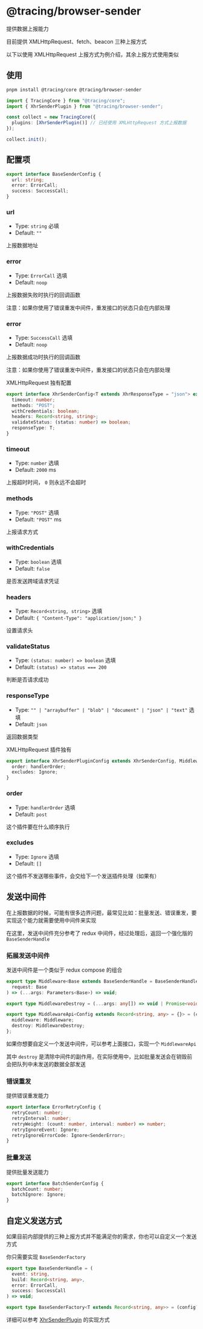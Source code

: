# @tracing/browser-sender

提供数据上报能力

目前提供 XMLHttpRequest、fetch、beacon 三种上报方式

以下以使用 XMLHttpRequest 上报方式为例介绍，其余上报方式使用类似

## 使用

```sh
pnpm install @tracing/core @tracing/browser-sender
```

```ts
import { TracingCore } from "@tracing/core";
import { XhrSenderPlugin } from "@tracing/browser-sender";

const collect = new TracingCore({
  plugins: [XhrSenderPlugin()] // 已经使用 XMLHttpRequest 方式上报数据
});

collect.init();
```

## 配置项

```ts
export interface BaseSenderConfig {
  url: string;
  error: ErrorCall;
  success: SuccessCall;
}
```

### url

- Type: `string` 必填
- Default: `""`

上报数据地址

### error

- Type: `ErrorCall` 选填
- Default: `noop`

上报数据失败时执行的回调函数

注意：如果你使用了错误重发中间件，重发接口的状态只会在内部处理

### error

- Type: `SuccessCall` 选填
- Default: `noop`

上报数据成功时执行的回调函数

注意：如果你使用了错误重发中间件，重发接口的状态只会在内部处理

XMLHttpRequest 独有配置

```ts
export interface XhrSenderConfig<T extends XhrResponseType = "json"> extends BaseSenderConfig {
  timeout: number;
  methods: "POST";
  withCredentials: boolean;
  headers: Record<string, string>;
  validateStatus: (status: number) => boolean;
  responseType: T;
}
```

### timeout

- Type: `number` 选填
- Default: `2000` ms

上报超时时间， `0` 则永远不会超时

### methods

- Type: `"POST"` 选填
- Default: `"POST"` ms

上报请求方式

### withCredentials

- Type: `boolean` 选填
- Default: `false`

是否发送跨域请求凭证

### headers

- Type: `Record<string, string>` 选填
- Default: `{ "Content-Type": "application/json;" }`

设置请求头

### validateStatus

- Type: `(status: number) => boolean` 选填
- Default: `(status) => status === 200`

判断是否请求成功

### responseType

- Type: `"" | "arraybuffer" | "blob" | "document" | "json" | "text"` 选填
- Default: `json`

返回数据类型

XMLHttpRequest 插件独有

```ts
export interface XhrSenderPluginConfig extends XhrSenderConfig, MiddlewareConfig {
  order: handlerOrder;
  excludes: Ignore;
}
```

### order

- Type: `handlerOrder` 选填
- Default: `post`

这个插件要在什么顺序执行

### excludes

- Type: `Ignore` 选填
- Default: `[]`

这个插件不发送哪些事件，会交给下一个发送插件处理（如果有）

## 发送中间件

在上报数据的时候，可能有很多边界问题，最常见比如：批量发送、错误重发，要实现这个能力就需要使用中间件来实现

在这里，发送中间件充分参考了 redux 中间件，经过处理后，返回一个强化版的 `BaseSenderHandle`

### 拓展发送中间件

发送中间件是一个类似于 redux compose 的组合

```ts
export type Middleware<Base extends BaseSenderHandle = BaseSenderHandle> = (
  request: Base
) => (...args: Parameters<Base>) => void;

export type MiddlewareDestroy = (...args: any[]) => void | Promise<void>;

export type MiddlewareApi<Config extends Record<string, any> = {}> = (config: Partial<Config>) => {
  middleware: Middleware;
  destroy: MiddlewareDestroy;
};
```

如果你想要自定义一个发送中间件，可以参考上面接口，实现一个 `MiddlewareApi`

其中 `destroy` 是清除中间件的副作用，在实际使用中，比如批量发送会在销毁前会把队列中未发送的数据全部发送

### 错误重发

提供错误重发能力

```ts
export interface ErrorRetryConfig {
  retryCount: number;
  retryInterval: number;
  retryWeight: (count: number, interval: number) => number;
  retryIgnoreEvent: Ignore;
  retryIgnoreErrorCode: Ignore<SenderError>;
}
```

### 批量发送

提供批量发送能力

```ts
export interface BatchSenderConfig {
  batchCount: number;
  batchIgnore: Ignore;
}
```

## 自定义发送方式

如果目前内部提供的三种上报方式并不能满足你的需求，你也可以自定义一个发送方式

你只需要实现 `BaseSenderFactory`

```ts
export type BaseSenderHandle = (
  event: string,
  build: Record<string, any>,
  error: ErrorCall,
  success: SuccessCall
) => void;

export type BaseSenderFactory<T extends Record<string, any>> = (config?: Partial<T>) => BaseSenderHandle;
```

详细可以参考 [XhrSenderPlugin](src/xhr.ts#L110) 的实现方式
